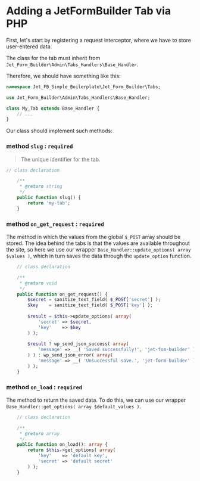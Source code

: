 # Adding a JetFormBuilder Tab via PHP

First, let's start by registering a request interceptor, where we have to store user-entered data.

The class for the tab must inherit from `Jet_Form_Builder\Admin\Tabs_Handlers\Base_Handler`. 

Therefore, we should have something like this:
```php
namespace Jet_FB_Simple_Boilerplate\Jet_Form_Builder\Tabs;

use Jet_Form_Builder\Admin\Tabs_Handlers\Base_Handler;

class My_Tab extends Base_Handler {
    // ...
}
```

Our class should implement such methods:
### method `slug` : `required`
> The unique identifier for the tab.
```php
// class declaration

    /**  
     * @return string  
     */
    public function slug() {  
        return 'my-tab';  
    }
```

### method `on_get_request` : `required`
The method in which the values from the global 
`$_POST` array should be stored. 
The idea behind the tabs is that the values are available throughout the site, 
so here we use our wrapper `Base_Handler::update_options( array $values )`, 
which in turn saves the data through the `update_option` function.

```php
    // class declaration

    /**  
     * @return void  
     */
    public function on_get_request() {  
        $secret = sanitize_text_field( $_POST['secret'] );
        $key    = sanitize_text_field( $_POST['key'] );
        
        $result = $this->update_options( array(
            'secret' => $secret,
            'key'    => $key
        ) );
        
        $result ? wp_send_json_success( array(
            'message' => __( 'Saved successfully!', 'jet-fom-builder' )
        ) ) : wp_send_json_error( array(
            'message' => __( 'Unsuccessful save.', 'jet-form-builder' )
        ) );  
    }
```

### method `on_load` : `required`
The method to return the saved data. To do this, 
we can use our wrapper `Base_Handler::get_options( array $default_values )`.
```php
    // class declaration

    /**
     * @return array
     */
    public function on_load(): array {
        return $this->get_options( array(
            'key'    => 'default key',
            'secret' => 'default secret'
        ) );
    }
```